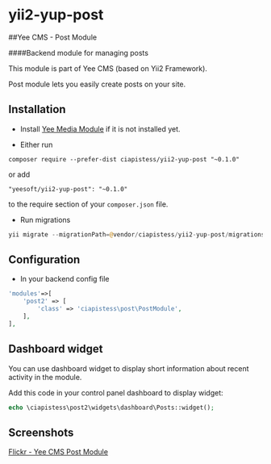 # yii2-yup-post

##Yee CMS - Post Module

####Backend module for managing posts 

This module is part of Yee CMS (based on Yii2 Framework).

Post module lets you easily create posts on your site. 

Installation
------------

- Install [Yee Media Module](https://github.com/ciapistess/yii2-yee-media) if it is not installed yet.

- Either run

```
composer require --prefer-dist ciapistess/yii2-yup-post "~0.1.0"
```

or add

```
"yeesoft/yii2-yup-post": "~0.1.0"
```

to the require section of your `composer.json` file.

- Run migrations

```php
yii migrate --migrationPath=@vendor/ciapistess/yii2-yup-post/migrations/
```

Configuration
------
- In your backend config file

```php
'modules'=>[
	'post2' => [
		'class' => 'ciapistess\post\PostModule',
	],
],
```

Dashboard widget
-------  

You can use dashboard widget to display short information about recent activity in the module.

Add this code in your control panel dashboard to display widget:
```php
echo \ciapistess\post2\widgets\dashboard\Posts::widget();
```

Screenshots
-------  

[Flickr - Yee CMS Post Module](https://www.flickr.com/photos/134050409@N07/sets/72157656324703598)
